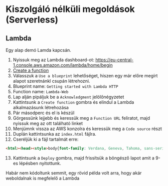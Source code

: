 # Kiszolgáló nélküli megoldások (Serverless)

## Lambda

Egy alap demó Lamda kapcsán.

1.  Nyissuk meg az Lambda dashboard-ot: https://eu-central-1.console.aws.amazon.com/lambda/home/begin
2. [Create a function](https://eu-central-1.console.aws.amazon.com/lambda/home/create/function?firstrun=true)
3. Válasszuk a `Use a blueprint` lehetőséget, hiszen egy már előre megírt alapot szeretnánkl csupán létrehozni.
4. Blueprint name: `Getting started with Lambda HTTP`
5. Function name: `Lambda-Web`
6. Lap alján pipáljuk be a `Acknowledgment` jelölőnégyzetet
7. Kattintsunk a `Create function` gombra és elindul a Lambda alkalmazásunk létrehozása
8. Pár másodperc és el is készül
9. Görgessünk lejjebb és keressük meg a `Function URL` feliratot, majd nyissuk meg az ott található linket
10. Menjümnk vissza az AWS konzolra és keressük meg a `Code source` részt
11. Duplán kattintsunka az `index.html` fájlra.
12. Cseréljük ki a fájl tartalmát erre:
```html
<html><head><style>body{font-family: Verdana, Geneva, Tahoma, sans-serif;background-image: url('https://github.com/cloudsteak/azurestaticwebsite/blob/main/assets/images/laptop-gf2f68ed68_1920.jpg?raw=true');background-repeat: no-repeat;background-size: cover; background-position: center;color: whitesmoke;}</style></head><body><h1>AWS Lambda</h1></body></html>
```
13. Kattintsunk a `Deploy` gombra, majd frissítsük a böngésző lapot amit a 9-es lépésben nyitottunk.

Habár nem kódoltunk semmit, egy rövid példa volt arra, hogy akár weboldalnak is megfelelő a Lambda